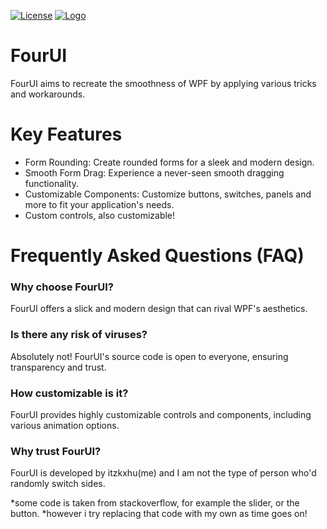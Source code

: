 [![License](https://img.shields.io/badge/license-MIT-blue.svg)](https://opensource.org/licenses/MIT)
[![Logo](https://imgur.com/zzeXp6F)](https://github.com/1Kxhu/FourUI)


# FourUI

FourUI aims to recreate the smoothness of WPF by applying various tricks and workarounds.

# Key Features

- Form Rounding: Create rounded forms for a sleek and modern design.
- Smooth Form Drag: Experience a never-seen smooth dragging functionality.
- Customizable Components: Customize buttons, switches, panels and more to fit your application's needs.
- Custom controls, also customizable!

# Frequently Asked Questions (FAQ)

### **Why choose FourUI?**
FourUI offers a slick and modern design that can rival WPF's aesthetics.
  
### **Is there any risk of viruses?**
Absolutely not! FourUI's source code is open to everyone, ensuring transparency and trust.

### **How customizable is it?**
FourUI provides highly customizable controls and components, including various animation options.

### **Why trust FourUI?**
FourUI is developed by itzkxhu(me) and I am not the type of person who'd randomly switch sides.

*some code is taken from stackoverflow, for example the slider, or the button.
*however i try replacing that code with my own as time goes on!
